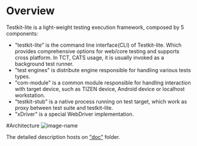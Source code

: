 # Overview
Testkit-lite is a light-weight testing execution framework, composed by 5 components:

* "testkit-lite" is the command line interface(CLI) of Testkit-lite. Which provides comprehensive options for web/core testing and supports cross platform. In TCT, CATS usage, it is usually invoked as a background test runner.
* "test engines" is distribute engine responsible for handling various tests types.
* "com-module" is a common module responsible for handling interaction with target device, such as TIZEN device, Android device or localhost workstation.
* "testkit-stub" is a native process running on test target, which work as proxy between test suite and testkit-lite.
* "xDriver" is a special WebDriver implementation. 

#Architecture
![image-name](https://github.com/testkit/testkit-lite/blob/master/doc/resources/testkit-lite-arch.jpg)

The detailed description hosts on ["doc"](https://github.com/testkit/testkit-lite/tree/master/doc) folder.
